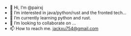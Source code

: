 - 👋 Hi, I’m @pairxj
- 👀 I’m interested in java/python/rust and the fronted tech...
- 🌱 I’m currently learning python and rust.
- 💞️ I’m looking to collaborate on ...
- 📫 How to reach me. jackxu754@gmail.com

<!---
pairxj/pairxj is a ✨ special ✨ repository because its `README.md` (this file) appears on your GitHub profile.
You can click the Preview link to take a look at your changes.
--->
